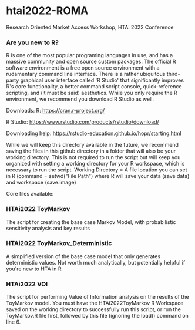 # htai2022-ROMA
Research Oriented Market Access Workshop, HTAi 2022 Conference

### Are you new to R?
R is one of the most popular programing languages in use, and has a massive community and open source custom packages. 
The official R software environment is a free open source environment with a rudamentary command line interface.
There is a rather ubiquitous third-party graphical user interface called 'R Studio' that significantly improves R's core functionality, a better command script console, quick-reference scripting, and (it must be said) aesthetics.
While you only require the R environment, we recommend you download R Studio as well.

Downloads:
R: https://cran.r-project.org/

R Studio: https://www.rstudio.com/products/rstudio/download/

Downloading help: https://rstudio-education.github.io/hopr/starting.html

While we will keep this directory available in the future, we recommend saving the files in this github directory in a folder that will also be your working directory. This is not required to run the script but will keep you organized with setting a working directory for your R workspace, which is necessary to run the script.
Working Directory = A file location you can set in R (command = setwd("File Path") where R will save your data (save data) and workspace (save.image)

Core files available:
### HTAi2022 ToyMarkov
The script for creating the base case Markov Model, with probabilistic sensitivity analysis and key results

### HTAi2022 ToyMarkov_Deterministic
A simplified version of the base case model that only generates deterministic values. Not worth much analytically, but potentially helpful if you're new to HTA in R

### HTAi2022 VOI
The script for performing Value of Information analysis on the results of the ToyMarkov model.
You must have the HTAi2022ToyMarkov R Workspace saved on the working directory to successfully run this script, or run the ToyMarkov.R file first, followed by this file (ignoring the load() command on line 6.
